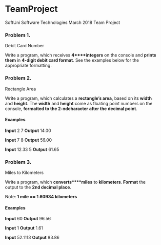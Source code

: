 # TeamProject
SoftUni Software Technologies March 2018 Team Project 

### Problem 1.               
Debit Card Number

Write a program, which receives **4****integers**
on the console and **prints them** in **4-digit debit card format**. See the
examples below for the appropriate formatting.

### Problem 2.               
Rectangle Area

Write a program, which calculates a **rectangle’s area**, 
based on its **width** and **height**. The **width** and **height** 
come as floating point numbers on the console, 
**formatted to the 2-ndcharacter after the decimal point**.

#### Examples
**Input**
2
7
**Output**
14.00

**Input**
7
8
**Output**
56.00

**Input**
12.33
5
**Output**
61.65

### Problem 3.                
Miles to Kilometers

Write a program, which **converts****miles** to **kilometers**. **Format** the output to 
the **2nd decimal place**.

Note: **1
mile == 1.60934 kilometers**

#### Examples

**Input**
60
**Output**
96.56 


**Input**
1
**Output**
1.61 


**Input**
52.1113
**Output**
83.86